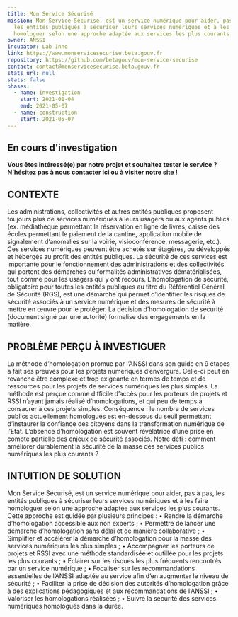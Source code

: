 ```yaml
---
title: Mon Service Sécurisé
mission: Mon Service Sécurisé, est un service numérique pour aider, pas à pas,
  les entités publiques à sécuriser leurs services numériques et à les faire
  homologuer selon une approche adaptée aux services les plus courants.
owner: ANSSI
incubator: Lab Inno
link: https://www.monservicesecurise.beta.gouv.fr
repository: https://github.com/betagouv/mon-service-securise
contact: contact@monservicesecurise.beta.gouv.fr
stats_url: null
stats: false
phases:
  - name: investigation
    start: 2021-01-04
    end: 2021-05-07
  - name: construction
    start: 2021-05-07
---
```

## En cours d'investigation

**Vous êtes intéressé(e) par notre projet et souhaitez tester le service ? N’hésitez pas à nous contacter ici ou à visiter notre site !**

## CONTEXTE

Les administrations, collectivités et autres entités publiques proposent toujours plus de services numériques à leurs usagers ou aux agents publics (ex. médiathèque permettant la réservation en ligne de livres, caisse des écoles permettant le paiement de la cantine, application mobile de signalement d’anomalies sur la voirie, visioconférence, messagerie, etc.).
Ces services numériques peuvent être achetés sur étagères, ou développés et hébergés au profit des entités publiques.
La sécurité de ces services est importante pour le fonctionnement des administrations et des collectivités qui portent des démarches ou formalités administratives dématérialisées, tout comme pour les usagers qui y ont recours.
L’homologation de sécurité, obligatoire pour toutes les entités publiques au titre du Référentiel Général de Sécurité (RGS), est une démarche qui permet d’identifier les risques de sécurité associés à un service numérique et des mesures de sécurité à mettre en œuvre pour le protéger. La décision d’homologation de sécurité (document signé par une autorité) formalise des engagements en la matière.

## PROBLÈME PERÇU À INVESTIGUER

La méthode d’homologation promue par l’ANSSI dans son guide en 9 étapes a fait ses preuves pour les projets numériques d’envergure. Celle-ci peut en revanche être complexe et trop exigeante en termes de temps et de ressources pour les projets de services numériques les plus simples. La méthode est perçue comme difficile d’accès pour les porteurs de projets et RSSI n’ayant jamais réalisé d’homologations, et qui peu de temps à consacrer à ces projets simples.
Conséquence : le nombre de services publics actuellement homologués est en-dessous du seuil permettant d’instaurer la confiance des citoyens dans la transformation numérique de l’Etat. L’absence d’homologation est souvent révélatrice d’une prise en compte partielle des enjeux de sécurité associés.
Notre défi : comment améliorer durablement la sécurité de la masse des services publics numériques les plus courants ?

## INTUITION DE SOLUTION

Mon Service Sécurisé, est un service numérique pour aider, pas à pas, les entités publiques à sécuriser leurs services numériques et à les faire homologuer selon une approche adaptée aux services les plus courants.
Cette approche est guidée par plusieurs principes :
•	Rendre la démarche d’homologation accessible aux non experts ;
•	Permettre de lancer une démarche d’homologation sans délai et de manière collaborative ;
•	Simplifier et accélérer la démarche d’homologation pour la masse des services numériques les plus simples ;
•	Accompagner les porteurs de projets et RSSI avec une méthode standardisée et outillée pour les projets les plus courants ;
•	Eclairer sur les risques les plus fréquents rencontrés par un service numérique ;
•	Focaliser sur les recommandations essentielles de l’ANSSI adaptée au service afin d’en augmenter le niveau de sécurité ;
•	Faciliter la prise de décision des autorités d’homologation grâce à des explications pédagogiques et aux recommandations de l’ANSSI ;
•	Valoriser les homologations réalisées ;
•	Suivre la sécurité des services numériques homologués dans la durée.